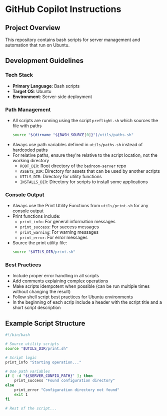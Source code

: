 # GitHub Copilot Instructions

## Project Overview

This repository contains bash scripts for server management and automation that run on Ubuntu.

## Development Guidelines

### Tech Stack

- **Primary Language**: Bash scripts
- **Target OS**: Ubuntu
- **Environment**: Server-side deployment

### Path Management

- All scripts are running using the script `preflight.sh` which sources the file with paths
  ```bash
  source "$(dirname "${BASH_SOURCE[0]}")/utils/paths.sh"
  ```
- Always use path variables defined in `utils/paths.sh` instead of hardcoded paths
- For relative paths, ensure they're relative to the script location, not the working directory
  - `ROOT_DIR`: Root directory of the `bedroom-server` repo
  - `ASSETS_DIR`: Directory for assets that can be used by another scripts
  - `UTILS_DIR`: Directory for utility functions
  - `INSTALLS_DIR`: Directory for scripts to install some applications

### Console Output

- Always use the Print Utility Functions from `utils/print.sh` for any console output
- Print functions include:
  - `print_info`: For general information messages
  - `print_success`: For success messages
  - `print_warning`: For warning messages
  - `print_error`: For error messages
- Source the print utility file:
  ```bash
  source "$UTILS_DIR/print.sh"
  ```

### Best Practices

- Include proper error handling in all scripts
- Add comments explaining complex operations
- Make scripts idempotent when possible (can be run multiple times without changing the result)
- Follow shell script best practices for Ubuntu environments
- In the beginning of each scrip include a header with the script title and a short script description

## Example Script Structure

```bash
#!/bin/bash

# Source utility scripts
source "$UTILS_DIR/print.sh"

# Script logic
print_info "Starting operation..."

# Use path variables
if [ -d "${SERVER_CONFIG_PATH}" ]; then
    print_success "Found configuration directory"
else
    print_error "Configuration directory not found"
    exit 1
fi

# Rest of the script...
```
